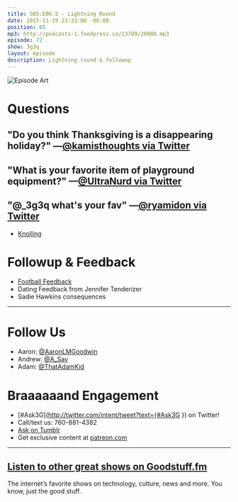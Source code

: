 ```yaml
---
title: S05:E06.5 - Lightning Round
date: 2015-11-19 23:33:00 -06:00
position: 65
mp3: http://podcasts-1.feedpress.co/13789/20980.mp3
episode: 72
show: 3g3q
layout: episode
description: Lightning round & followup
---
```


![Episode Art][1]

# Questions

## "Do you think Thanksgiving is a disappearing holiday?" —[@kamisthoughts via Twitter][2]

## "What is your favorite item of playground equipment?" —[@UltraNurd via Twitter][3]

## "@_3g3q what's your fav" —[@ryamidon via Twitter][4]

* [Knolling][5]

# Followup & Feedback

* [Football Feedback][6]
* Dating Feedback from Jennifer Tenderizer
* Sadie Hawkins consequences

***

# Follow Us
* Aaron: [@AaronLMGoodwin](http://twitter.com/aaronlmgoodwin)
* Andrew: [@A_Sav](http://twitter.com/a_sav)
* Adam: [@ThatAdamKid](http://twitter.com/thatadamkid)

# Braaaaaand Engagement
* [#Ask3G](http://twitter.com/intent/tweet?text={#Ask3G }) on Twitter!
* Call/text us: 760-881-4382
* [Ask on Tumblr](http://3g3q.co/ask)
* Get exclusive content at [patreon.com](http://www.patreon.com/3g3q)

***

## [Listen to other great shows on Goodstuff.fm](http://goodstuff.fm/)
The internet’s favorite shows on technology, culture, news and more. You know, just the good stuff.

[1]: http://l.gdwn.co/1kkDE.gif
[2]: http://twitter.com/kamisthoughts/status/665012203557224448
[3]: http://twitter.com/UltraNurd/status/654423394008432640
[4]: https://twitter.com/ryamidon/status/666491001901465600
[5]: http://bit.ly/1XcTgJT
[6]: https://twitter.com/wonderyak/status/667028610776109057
[7]: http://twitter.com/aaronlmgoodwin
[8]: http://twitter.com/a_sav
[9]: http://twitter.com/thatadamkid
[10]: http://www.patreon.com/3g3q
[11]: http://goodstuff.fm/3g3q/
